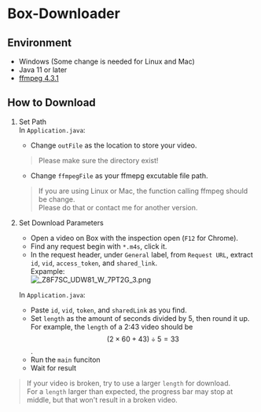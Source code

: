 # Box-Downloader

## Environment
  - Windows (Some change is needed for Linux and Mac)
  - Java 11 or later
  - [ffmpeg 4.3.1](https://ffmpeg.org/download.html) 
 
## How to Download
1. Set Path  
    In `Application.java`:  
      - Change `outFile` as the location to store your video.
      > Please make sure the directory exist!
      - Change `ffmpegFile` as your ffmepg excutable file path. 
      > If you are using Linux or Mac, the function calling ffmpeg should be change.  
      > Please do that or contact me for another version.
2. Set Download Parameters  
    - Open a video on Box with the inspection open (`F12` for Chrome).  
    - Find any request begin with `*.m4s`, click it.
    - In the request header, under `General` label, from `Request URL`, extract `id`, `vid`, `access_token`, and `shared_link`.  
    Expample:  
    ![_Z8F7SC_UDW81_W_7PT2G_3.png](https://i.loli.net/2020/11/22/aZLzcWmStquKJe4.png)

    In `Application.java`:
      - Paste `id`, `vid`, `token`, and `sharedLink` as you find.
      - Set `length` as the amount of seconds divided by 5, then round it up. For example, the `length` of a 2:43 video should be $$(2\times60+43)\div5=33$$.
      - Run the `main` funciton
      - Wait for result

> If your video is broken, try to use a larger `length` for download.  
> For a `length` larger than expected, the progress bar may stop at middle, but that won't result in a broken video.